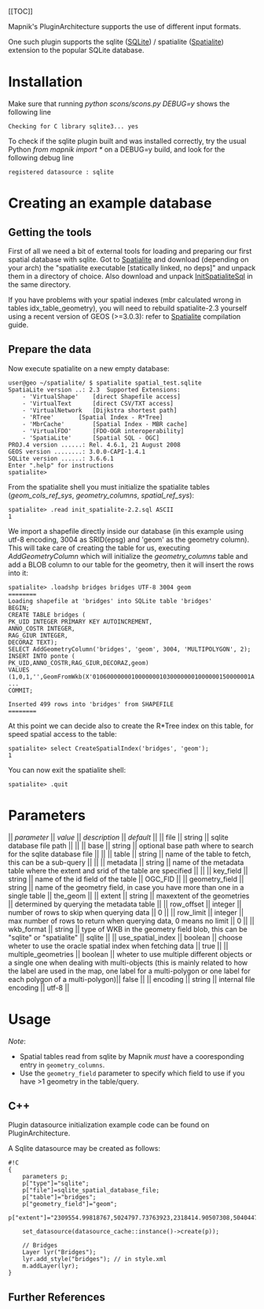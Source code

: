 <!-- Name: SQLite -->
<!-- Version: 11 -->
<!-- Last-Modified: 2010/11/13 10:07:41 -->
<!-- Author: kunitoki -->
[[TOC]]

Mapnik's PluginArchitecture supports the use of different input formats.

One such plugin supports the sqlite ([SQLite](http://en.wikipedia.org/wiki/SQLite)) / spatialite ([Spatialite](http://www.gaia-gis.it/spatialite)) extension to the popular SQLite database.

# Installation

Make sure that running _python scons/scons.py DEBUG=y_ shows the following line

    Checking for C library sqlite3... yes

To check if the sqlite plugin built and was installed correctly, try the usual Python _from mapnik import *_ on a DEBUG=y build, and look for the following debug line

    registered datasource : sqlite

# Creating an example database

## Getting the tools

First of all we need a bit of external tools for loading and preparing our first spatial database with sqlite.
Got to [Spatialite](http://www.gaia-gis.it/spatialite-2.3/) and download (depending on your arch) the "spatialite executable [statically linked, no deps]" and unpack them in a directory of choice. Also download and unpack [InitSpatialiteSql](http://www.gaia-gis.it/spatialite/init_spatialite-2.2.sql.zip) in the same directory.

If you have problems with your spatial indexes (mbr calculated wrong in tables idx_table_geometry), you will need to rebuild spatialite-2.3 yourself using a recent version of GEOS (>=3.0.3): refer to [Spatialite](http://www.gaia-gis.it/spatialite-2.3) compilation guide.

## Prepare the data

Now execute spatialite on a new empty database:

    user@geo ~/spatialite/ $ spatialite spatial_test.sqlite
    SpatiaLite version ..: 2.3	Supported Extensions:
    	- 'VirtualShape'	[direct Shapefile access]
    	- 'VirtualText		[direct CSV/TXT access]
    	- 'VirtualNetwork	[Dijkstra shortest path]
    	- 'RTree'		[Spatial Index - R*Tree]
    	- 'MbrCache'		[Spatial Index - MBR cache]
    	- 'VirtualFDO'		[FDO-OGR interoperability]
    	- 'SpatiaLite'		[Spatial SQL - OGC]
    PROJ.4 version ......: Rel. 4.6.1, 21 August 2008
    GEOS version ........: 3.0.0-CAPI-1.4.1
    SQLite version ......: 3.6.6.1
    Enter ".help" for instructions
    spatialite> 

From the spatialite shell you must initialize the spatialite tables (_geom_cols_ref_sys_, _geometry_columns_, _spatial_ref_sys_):

    spatialite> .read init_spatialite-2.2.sql ASCII
    1

We import a shapefile directly inside our database (in this example using utf-8 encoding, 3004 as SRID(epsg) and 'geom' as the geometry column). This will take care of creating the table for us, executing *AddGeometryColumn* which will initialize the _geometry_columns_ table and add a BLOB column to our table for the geometry, then it will insert the rows into it:

    spatialite> .loadshp bridges bridges UTF-8 3004 geom
    ========
    Loading shapefile at 'bridges' into SQLite table 'bridges'
    BEGIN;
    CREATE TABLE bridges (
    PK_UID INTEGER PRIMARY KEY AUTOINCREMENT,
    ANNO_COSTR INTEGER,
    RAG_GIUR INTEGER,
    DECORAZ TEXT);
    SELECT AddGeometryColumn('bridges', 'geom', 3004, 'MULTIPOLYGON', 2);
    INSERT INTO ponte (
    PK_UID,ANNO_COSTR,RAG_GIUR,DECORAZ,geom)
    VALUES (1,0,1,'',GeomFromWkb(X'010600000001000000010300000001000000150000001A...',3004));
    ...
    COMMIT;
    
    Inserted 499 rows into 'bridges' from SHAPEFILE
    ========

At this point we can decide also to create the R*Tree index on this table, for speed spatial access to the table:

    spatialite> select CreateSpatialIndex('bridges', 'geom');
    1

You can now exit the spatialite shell:

    spatialite> .quit

# Parameters

|| *parameter*       || *value*  || *description* || *default* ||
|| file                  || string       || sqlite database file path || ||
|| base                  || string       || optional base path where to search for the sqlite database file || ||
|| table                 || string       || name of the table to fetch, this can be a sub-query || ||
|| metadata              || string       || name of the metadata table where the extent and srid of the table are specified || ||
|| key_field             || string       || name of the id field of the table || OGC_FID || 
|| geometry_field        || string       || name of the geometry field, in case you have more than one in a single table || the_geom ||
|| extent                || string       || maxextent of the geometries || determined by querying the metadata table ||
|| row_offset            || integer      || number of rows to skip when querying data || 0 ||
|| row_limit             || integer      || max number of rows to return when querying data, 0 means no limit || 0 ||
|| wkb_format            || string       || type of WKB in the geometry field blob, this can be "sqlite" or "spatialite" || sqlite ||
|| use_spatial_index     || boolean      || choose wheter to use the oracle spatial index when fetching data || true ||
|| multiple_geometries   || boolean      || wheter to use multiple different objects or a single one when dealing with multi-objects (this is mainly related to how the label are used in the map, one label for a multi-polygon or one label for each polygon of a multi-polygon)|| false ||
|| encoding              || string       || internal file encoding || utf-8 ||

# Usage

*Note*: 
 * Spatial tables read from sqlite by Mapnik _must_ have a cooresponding entry in `geometry_columns`.
 * Use the `geometry_field` parameter to specify which field to use if you have >1 geometry in the table/query.

## C++

Plugin datasource initialization example code can be found on PluginArchitecture.

A Sqlite datasource may be created as follows:


    #!C
    {
        parameters p;
        p["type"]="sqlite";
        p["file"]=sqlite_spatial_database_file;
        p["table"]="bridges";
        p["geometry_field"]="geom";
        p["extent"]="2309554.99818767,5024797.73763923,2318414.90507308,5040447.94690007";
    
        set_datasource(datasource_cache::instance()->create(p));
    
        // Bridges
        Layer lyr("Bridges");
        lyr.add_style("bridges"); // in style.xml
        m.addLayer(lyr);
    }


## Further References
